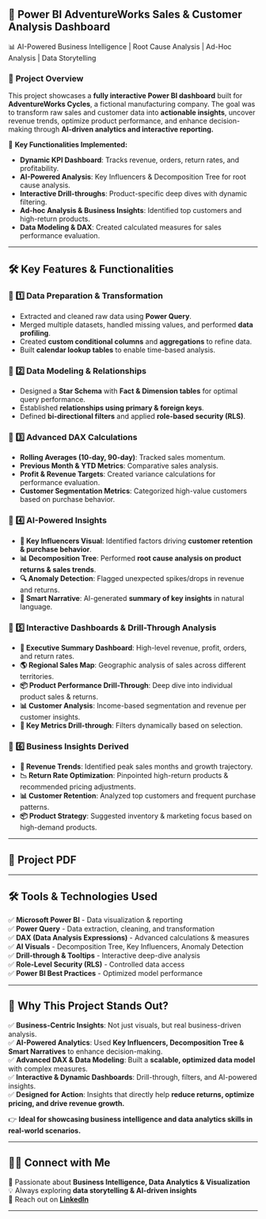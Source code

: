 ## 🚀 Power BI AdventureWorks Sales & Customer Analysis Dashboard

📊 AI-Powered Business Intelligence | Root Cause Analysis | Ad-Hoc Analysis | Data Storytelling

### 📌 **Project Overview**
This project showcases a **fully interactive Power BI dashboard** built for **AdventureWorks Cycles**, a fictional manufacturing company. The goal was to transform raw sales and customer data into **actionable insights**, uncover revenue trends, optimize product performance, and enhance decision-making through **AI-driven analytics and interactive reporting.** 

🔹 **Key Functionalities Implemented:**
- **Dynamic KPI Dashboard**: Tracks revenue, orders, return rates, and profitability.
- **AI-Powered Analysis**: Key Influencers & Decomposition Tree for root cause analysis.
- **Interactive Drill-throughs**: Product-specific deep dives with dynamic filtering.
- **Ad-hoc Analysis & Business Insights**: Identified top customers and high-return products.
- **Data Modeling & DAX**: Created calculated measures for sales performance evaluation.

---

## 🛠 **Key Features & Functionalities**
### 🔹 **1️⃣ Data Preparation & Transformation**
- Extracted and cleaned raw data using **Power Query**.
- Merged multiple datasets, handled missing values, and performed **data profiling**.
- Created **custom conditional columns** and **aggregations** to refine data.
- Built **calendar lookup tables** to enable time-based analysis.

### 🔹 **2️⃣ Data Modeling & Relationships**
- Designed a **Star Schema** with **Fact & Dimension tables** for optimal query performance.
- Established **relationships using primary & foreign keys**.
- Defined **bi-directional filters** and applied **role-based security (RLS)**.

### 🔹 **3️⃣ Advanced DAX Calculations**
- **Rolling Averages (10-day, 90-day)**: Tracked sales momentum.
- **Previous Month & YTD Metrics**: Comparative sales analysis.
- **Profit & Revenue Targets**: Created variance calculations for performance evaluation.
- **Customer Segmentation Metrics**: Categorized high-value customers based on purchase behavior.

### 🔹 **4️⃣ AI-Powered Insights**
- **🧠 Key Influencers Visual**: Identified factors driving **customer retention & purchase behavior**.
- **📊 Decomposition Tree**: Performed **root cause analysis on product returns & sales trends**.
- **🔍 Anomaly Detection**: Flagged unexpected spikes/drops in revenue and returns.
- **📝 Smart Narrative**: AI-generated **summary of key insights** in natural language.

### 🔹 **5️⃣ Interactive Dashboards & Drill-Through Analysis**
- **📌 Executive Summary Dashboard**: High-level revenue, profit, orders, and return rates.
- **🌎 Regional Sales Map**: Geographic analysis of sales across different territories.
- **📦 Product Performance Drill-Through**: Deep dive into individual product sales & returns.
- **📊 Customer Analysis**: Income-based segmentation and revenue per customer insights.
- **📌 Key Metrics Drill-through**: Filters dynamically based on selection.

### 🔹 **6️⃣ Business Insights Derived**
- **🚀 Revenue Trends**: Identified peak sales months and growth trajectory.
- **📉 Return Rate Optimization**: Pinpointed high-return products & recommended pricing adjustments.
- **📊 Customer Retention**: Analyzed top customers and frequent purchase patterns.
- **📦 Product Strategy**: Suggested inventory & marketing focus based on high-demand products.

---

## 📸 **Project PDF**

---

## 🛠 **Tools & Technologies Used**
✅ **Microsoft Power BI** - Data visualization & reporting  
✅ **Power Query** - Data extraction, cleaning, and transformation  
✅ **DAX (Data Analysis Expressions)** - Advanced calculations & measures  
✅ **AI Visuals** - Decomposition Tree, Key Influencers, Anomaly Detection  
✅ **Drill-through & Tooltips** - Interactive deep-dive analysis  
✅ **Role-Level Security (RLS)** - Controlled data access  
✅ **Power BI Best Practices** - Optimized model performance  

---

## 📌 **Why This Project Stands Out?**
✅ **Business-Centric Insights**: Not just visuals, but real business-driven analysis.  
✅ **AI-Powered Analytics**: Used **Key Influencers, Decomposition Tree & Smart Narratives** to enhance decision-making.  
✅ **Advanced DAX & Data Modeling**: Built a **scalable, optimized data model** with complex measures.  
✅ **Interactive & Dynamic Dashboards**: Drill-through, filters, and AI-powered insights.  
✅ **Designed for Action**: Insights that directly help **reduce returns, optimize pricing, and drive revenue growth.**  

👉 **Ideal for showcasing business intelligence and data analytics skills in real-world scenarios.**

---

## 👨‍💻 **Connect with Me**
🚀 Passionate about **Business Intelligence, Data Analytics & Visualization**  
💡 Always exploring **data storytelling & AI-driven insights**  
📩 Reach out on **[LinkedIn](www.linkedin.com/in/jahnavi-ram)**  

---
